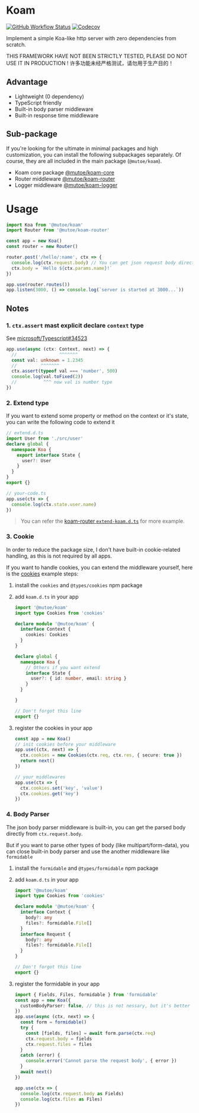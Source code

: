 # Koam

[![GitHub Workflow Status](https://img.shields.io/github/actions/workflow/status/mutoe/koam/test.yml?style=for-the-badge)](https://github.com/mutoe/koam/actions)
[![Codecov](https://img.shields.io/codecov/c/github/mutoe/koam?style=for-the-badge&token=wpwmuKKaJX)](https://app.codecov.io/gh/mutoe/koam)

Implement a simple Koa-like http server with zero dependencies from scratch.

THIS FRAMEWORK HAVE NOT BEEN STRICTLY TESTED, PLEASE DO NOT USE IT IN PRODUCTION !
许多功能未经严格测试，请勿用于生产目的！

## Advantage

- Lightweight (0 dependency)
- TypeScript friendly
- Built-in body parser middleware
- Built-in response time middleware

## Sub-package

If you're looking for the ultimate in minimal packages and high customization, you can install the following subpackages separately.
Of course, they are all included in the main package (`@mutoe/koam`).

- Koam core package [@mutoe/koam-core](https://github.com/mutoe/koam/tree/main/packages/koam-core)
- Router middleware [@mutoe/koam-router](https://github.com/mutoe/koam/tree/main/packages/koam-router)
- Logger middleware [@mutoe/koam-logger](https://github.com/mutoe/koam/tree/main/packages/koam-logger)

# Usage

```ts
import Koa from '@mutoe/koam'
import Router from '@mutoe/koam-router'

const app = new Koa()
const router = new Router()

router.post('/hello/:name', ctx => {
  console.log(ctx.request.body) // You can get json request body directly
  ctx.body = `Hello ${ctx.params.name}!`
})

app.use(router.routes())
app.listen(3000, () => console.log(`server is started at 3000...`))
```

## Notes

### 1. `ctx.assert` mast explicit declare `context` type
See [microsoft/Typescript#34523](https://github.com/microsoft/TypeScript/issues/34523)
```ts example.ts
app.use(async (ctx: Context, next) => {
  //                ^^^^^^^
  const val: unknown = 1.2345
  //         ^^^^^^^
  ctx.assert(typeof val === 'number', 500)
  console.log(val.toFixed(2))
  //          ^^^ now val is number type
})
```

### 2. Extend type

If you want to extend some property or method on the context or it's state, you can write the following code to extend it

```ts
// extend.d.ts
import User from './src/user'
declare global {
  namespace Koa {
    export interface State {
      user?: User
    }
  }
}
export {}

// your-code.ts
app.use(ctx => {
  console.log(ctx.state.user.name)
})
```

> You can refer the [koam-router `extend-koam.d.ts`](https://github.com/mutoe/koam/blob/main/packages/koam-router/src/extend-koam.d.ts) for more example.

### 3. Cookie

In order to reduce the package size, I don't have built-in cookie-related handling, as this is not required by all apps.

If you want to handle cookies, you can extend the middleware yourself, here is the [cookies](https://www.npmjs.com/package/cookies) example steps:

1. install the `cookies` and `@types/cookies` npm package
2. add `koam.d.ts` in your app

    ```ts koam.d.ts
    import '@mutoe/koam'
    import type Cookies from 'cookies'

    declare module '@mutoe/koam' {
      interface Context {
        cookies: Cookies
      }
    }

    declare global {
      namespace Koa {
        // Others if you want extend
        interface State {
          user?: { id: number, email: string }
        }
      }

    }

    // Don't forgot this line
    export {}
    ```

3. register the cookies in your app

   ```ts
   const app = new Koa()
   // init cookies before your middleware
   app.use((ctx, next) => {
     ctx.cookies = new Cookies(ctx.req, ctx.res, { secure: true })
     return next()
   })

   // your middlewares
   app.use(ctx => {
     ctx.cookies.set('key', 'value')
     ctx.cookies.get('key')
   })
   ```

### 4. Body Parser

The json body parser middleware is built-in, you can get the parsed body directly from `ctx.request.body`.

But if you want to parse other types of body (like multipart/form-data), you can close built-in body parser and use the another middleware like `formidable`

1. install the `formidable` and `@types/formidable` npm package
2. add `koam.d.ts` in your app

    ```ts koam.d.ts
    import '@mutoe/koam'
    import type Cookies from 'cookies'

    declare module '@mutoe/koam' {
      interface Context {
        body?: any
        files?: formidable.File[]
      }
      interface Request {
        body?: any
        files?: formidable.File[]
      }
    }

    // Don't forgot this line
    export {}
    ```

3. register the formidable in your app

   ```ts
   import { Fields, Files, formidable } from 'formidable'
   const app = new Koa({
     customBodyParser: false, // this is not nessary, but it's better for performance
   })
   app.use(async (ctx, next) => {
     const form = formidable()
     try {
       const [fields, files] = await form.parse(ctx.req)
       ctx.request.body = fields
       ctx.request.files = files
     }
     catch (error) {
       console.error('Cannot parse the request body', { error })
     }
     await next()
   })

   app.use(ctx => {
     console.log(ctx.request.body as Fields)
     console.log(ctx.files as Files)
   })
   ```
